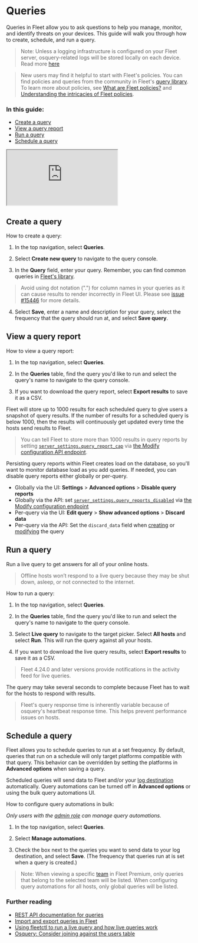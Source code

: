 # Queries

Queries in Fleet allow you to ask questions to help you manage, monitor, and identify threats on your devices. This guide will walk you through how to create, schedule, and run a query.

> Note: Unless a logging infrastructure is configured on your Fleet server, osquery-related logs will be stored locally on each device. Read more [here](https://fleetdm.com/guides/log-destinations)

> New users may find it helpful to start with Fleet's policies. You can find policies and queries from the community in Fleet's [query library](https://fleetdm.com/queries). To learn more about policies, see [What are Fleet policies?](https://fleetdm.com/securing/what-are-fleet-policies) and [Understanding the intricacies of Fleet policies](https://fleetdm.com/guides/understanding-the-intricacies-of-fleet-policies).

### In this guide:

- [Create a query](#create-a-query)
- [View a query report](#view-a-query-report)
- [Run a query](#run-a-query)
- [Schedule a query](#schedule-a-query)

<div purpose="embedded-content">
   <iframe src="https://www.youtube.com/embed/1VNvg3_drow" allowfullscreen></iframe>
</div>



## Create a query

How to create a query:

1. In the top navigation, select **Queries**.

2. Select **Create new query** to navigate to the query console.

3. In the **Query** field, enter your query. Remember, you can find common queries in [Fleet's library](https://fleetdm.com/queries).
> Avoid using dot notation (".") for column names in your queries as it can cause results to render incorrectly in Fleet UI. Please see [issue #15446](https://github.com/fleetdm/fleet/issues/15446) for more details. 

4. Select **Save**, enter a name and description for your query, select the frequency that the query should run at, and select **Save query**.


## View a query report

How to view a query report:

1. In the top navigation, select **Queries**.

2. In the **Queries** table, find the query you'd like to run and select the query's name to navigate to the query console.

3. If you want to download the query report, select **Export results** to save it as a CSV.

Fleet will store up to 1000 results for each scheduled query to give users a snapshot of query results. If the number of results for a scheduled query is below 1000, then the results will continuously get updated every time the hosts send results to Fleet.

> You can tell Fleet to store more than 1000 results in query reports by setting [`server_settings.query_report_cap`](https://fleetdm.com/docs/rest-api/rest-api#server-settings) via [the Modify configuration API endpoint](https://fleetdm.com/docs/rest-api/rest-api#modify-configuration).

Persisting query reports within Fleet creates load on the database, so you'll want to monitor database load as you add queries. If needed, you can disable query reports either globally or per-query.

* Globally via the UI: **Settings** > **Advanced options** > **Disable query reports**
* Globally via the API: set [`server_settings.query_reports_disabled`](https://fleetdm.com/docs/rest-api/rest-api#server-settings) via [the Modify configuration endpoint](https://fleetdm.com/docs/rest-api/rest-api#modify-configuration)
* Per-query via the UI: **Edit query** > **Show advanced options** > **Discard data**
* Per-query via the API: Set the `discard_data` field when [creating](https://fleetdm.com/docs/rest-api/rest-api#create-query) or [modifying](https://fleetdm.com/docs/rest-api/rest-api#modify-query) the query

## Run a query

Run a live query to get answers for all of your online hosts.

> Offline hosts won’t respond to a live query because they may be shut down, asleep, or not connected to the internet.

How to run a query:

1. In the top navigation, select **Queries**.

2. In the **Queries** table, find the query you'd like to run and select the query's name to navigate to the query console.

3. Select **Live query** to navigate to the target picker. Select **All hosts** and select **Run**. This will run the query against all your hosts.

4. If you want to download the live query results, select **Export results** to save it as a CSV.

> Fleet 4.24.0 and later versions provide notifications in the activity feed for live queries. 

The query may take several seconds to complete because Fleet has to wait for the hosts to respond with results.

> Fleet's query response time is inherently variable because of osquery's heartbeat response time. This helps prevent performance issues on hosts.

## Schedule a query

Fleet allows you to schedule queries to run at a set frequency. By default, queries that run on a schedule will only target platforms compatible with that query. This behavior can be overridden by setting the platforms in **Advanced options** when saving a query.

Scheduled queries will send data to Fleet and/or your [log destination](https://fleetdm.com/docs/using-fleet/log-destinations) automatically. Query automations can be turned off in **Advanced options** or using the bulk query automations UI.

How to configure query automations in bulk:

*Only users with the [admin role](https://fleetdm.com/docs/using-fleet/manage-access#admin) can manage query automations.*

1. In the top navigation, select **Queries**.

2. Select **Manage automations**.

3. Check the box next to the queries you want to send data to your log destination, and select **Save**. (The frequency that queries run at is set when a query is created.)

> Note: When viewing a specific [team](https://fleetdm.com/docs/using-fleet/segment-hosts) in Fleet Premium, only queries that belong to the selected team will be listed. When configuring query automations for all hosts, only global queries will be listed.

### Further reading

- [REST API documentation for queries](https://fleetdm.com/docs/rest-api/rest-api#queries)
- [Import and export queries in Fleet](https://fleetdm.com/guides/import-and-export-queries-in-fleet)
- [Using fleetctl to run a live query and how live queries work](https://fleetdm.com/guides/get-current-telemetry-from-your-devices-with-live-queries#basic-article)
- [Osquery: Consider joining against the users table](https://fleetdm.com/guides/osquery-consider-joining-against-the-users-table)


<meta name="category" value="guides">
<meta name="authorGitHubUsername" value="noahtalerman">
<meta name="authorFullName" value="Noah Talerman">
<meta name="publishedOn" value="2025-01-01">
<meta name="articleTitle" value="Queries">
<meta name="description" value="Learn how to create, run, and schedule queries, as well as update agent options in the Fleet user interface.">
